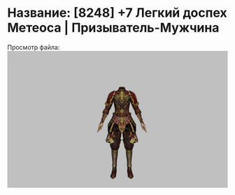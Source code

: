 # Название: [8248] +7 Легкий доспех Метеоса | Призыватель-Мужчина

Просмотр файла:
![p080030.png](p080030.png)